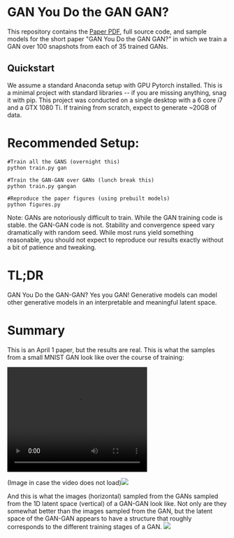[gan]: data/figures/gan_training.png
[gangan]: data/figures/gangan_sample.png

# GAN You Do the GAN GAN?
This repository contains the [Paper PDF](suarez_gangan.pdf), full source code, and sample models for the short paper "GAN You Do the GAN GAN?" in which we train a GAN over 100 snapshots from each of 35 trained GANs.

## Quickstart
We assume a standard Anaconda setup with GPU Pytorch installed. This is a minimal project with standard libraries -- if you are missing anything, snag it with pip. This project was conducted on a single desktop with a 6 core i7 and a GTX 1080 Ti. If training from scratch, expect to generate ~20GB of data.

# Recommended Setup:
```
#Train all the GANS (overnight this)
python train.py gan

#Train the GAN-GAN over GANs (lunch break this)
python train.py gangan

#Reproduce the paper figures (using prebuilt models)
python figures.py
```

Note: GANs are notoriously difficult to train. While the GAN training code is stable. the GAN-GAN code is not. Stability and convergence speed vary dramatically with random seed. While most runs yield something reasonable, you should not expect to reproduce our results exactly without a bit of patience and tweaking.

# TL;DR

GAN You Do the GAN-GAN? Yes you GAN! Generative models can model other generative models in an interpretable and meaningful latent space.

# Summary

This is an April 1 paper, but the results are real. This is what the samples from a small MNIST GAN look like over the course of training:

<video width="320" height="240" controls>
  <source src="data/gan/0/demo.mp4" type="video/mp4">
</video>

(Image in case the video does not load)![][gan]

And this is what the images (horizontal) sampled from the GANs sampled from the 1D latent space (vertical) of a GAN-GAN look like. Not only are they somewhat better than the images sampled from the GAN, but the latent space of the GAN-GAN appears to have a structure that roughly corresponds to the different training stages of a GAN.
![][gangan]
